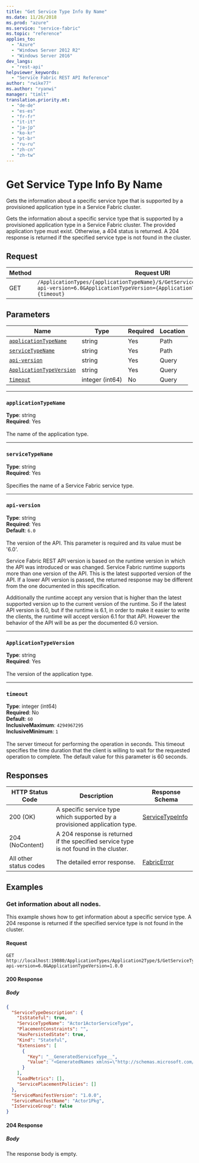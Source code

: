 ```yaml
---
title: "Get Service Type Info By Name"
ms.date: 11/26/2018
ms.prod: "azure"
ms.service: "service-fabric"
ms.topic: "reference"
applies_to: 
  - "Azure"
  - "Windows Server 2012 R2"
  - "Windows Server 2016"
dev_langs: 
  - "rest-api"
helpviewer_keywords: 
  - "Service Fabric REST API Reference"
author: "rwike77"
ms.author: "ryanwi"
manager: "timlt"
translation.priority.mt: 
  - "de-de"
  - "es-es"
  - "fr-fr"
  - "it-it"
  - "ja-jp"
  - "ko-kr"
  - "pt-br"
  - "ru-ru"
  - "zh-cn"
  - "zh-tw"
---
```

# Get Service Type Info By Name
Gets the information about a specific service type that is supported by a provisioned application type in a Service Fabric cluster.

Gets the information about a specific service type that is supported by a provisioned application type in a Service Fabric cluster. The provided application type must exist. Otherwise, a 404 status is returned. A 204 response is returned if the specified service type is not found in the cluster.

## Request
| Method | Request URI |
| ------ | ----------- |
| GET | `/ApplicationTypes/{applicationTypeName}/$/GetServiceTypes/{serviceTypeName}?api-version=6.0&ApplicationTypeVersion={ApplicationTypeVersion}&timeout={timeout}` |


## Parameters
| Name | Type | Required | Location |
| --- | --- | --- | --- |
| [`applicationTypeName`](#applicationtypename) | string | Yes | Path |
| [`serviceTypeName`](#servicetypename) | string | Yes | Path |
| [`api-version`](#api-version) | string | Yes | Query |
| [`ApplicationTypeVersion`](#applicationtypeversion) | string | Yes | Query |
| [`timeout`](#timeout) | integer (int64) | No | Query |

____
### `applicationTypeName`
__Type__: string <br/>
__Required__: Yes<br/>
<br/>
The name of the application type.

____
### `serviceTypeName`
__Type__: string <br/>
__Required__: Yes<br/>
<br/>
Specifies the name of a Service Fabric service type.

____
### `api-version`
__Type__: string <br/>
__Required__: Yes<br/>
__Default__: `6.0` <br/>
<br/>
The version of the API. This parameter is required and its value must be '6.0'.

Service Fabric REST API version is based on the runtime version in which the API was introduced or was changed. Service Fabric runtime supports more than one version of the API. This is the latest supported version of the API. If a lower API version is passed, the returned response may be different from the one documented in this specification.

Additionally the runtime accept any version that is higher than the latest supported version up to the current version of the runtime. So if the latest API version is 6.0, but if the runtime is 6.1, in order to make it easier to write the clients, the runtime will accept version 6.1 for that API. However the behavior of the API will be as per the documented 6.0 version.


____
### `ApplicationTypeVersion`
__Type__: string <br/>
__Required__: Yes<br/>
<br/>
The version of the application type.

____
### `timeout`
__Type__: integer (int64) <br/>
__Required__: No<br/>
__Default__: `60` <br/>
__InclusiveMaximum__: `4294967295` <br/>
__InclusiveMinimum__: `1` <br/>
<br/>
The server timeout for performing the operation in seconds. This timeout specifies the time duration that the client is willing to wait for the requested operation to complete. The default value for this parameter is 60 seconds.

## Responses

| HTTP Status Code | Description | Response Schema |
| --- | --- | --- |
| 200 (OK) | A specific service type which supported by a provisioned application type.<br/> | [ServiceTypeInfo](sfclient-v64-model-servicetypeinfo.md) |
| 204 (NoContent) | A 204 response is returned if the specified service type is not found in the cluster.<br/> |  |
| All other status codes | The detailed error response.<br/> | [FabricError](sfclient-v64-model-fabricerror.md) |

## Examples

### Get information about all nodes.

This example shows how to get information about a specific service type. A 204 response is returned if the specified service type is not found in the cluster.

#### Request
```
GET http://localhost:19080/ApplicationTypes/Application2Type/$/GetServiceTypes/Actor1ActorServiceType?api-version=6.0&ApplicationTypeVersion=1.0.0
```

#### 200 Response
##### Body
```json
{
  "ServiceTypeDescription": {
    "IsStateful": true,
    "ServiceTypeName": "Actor1ActorServiceType",
    "PlacementConstraints": "",
    "HasPersistedState": true,
    "Kind": "Stateful",
    "Extensions": [
      {
        "Key": "__GeneratedServiceType__",
        "Value": "<GeneratedNames xmlns=\"http://schemas.microsoft.com/2015/03/fabact-no-schema\">\r\n            <DefaultService Name=\"Actor1ActorService\" />\r\n            <ReplicatorEndpoint Name=\"Actor1ActorServiceReplicatorEndpoint\" />\r\n            <ReplicatorConfigSection Name=\"Actor1ActorServiceReplicatorConfig\" />\r\n            <ReplicatorSecurityConfigSection Name=\"Actor1ActorServiceReplicatorSecurityConfig\" />\r\n            <StoreConfigSection Name=\"Actor1ActorServiceLocalStoreConfig\" />\r\n            <ServiceEndpointV2 Name=\"Actor1ActorServiceEndpointV2\" />\r\n          </GeneratedNames>"
      }
    ],
    "LoadMetrics": [],
    "ServicePlacementPolicies": []
  },
  "ServiceManifestVersion": "1.0.0",
  "ServiceManifestName": "Actor1Pkg",
  "IsServiceGroup": false
}
```


#### 204 Response
##### Body
The response body is empty.